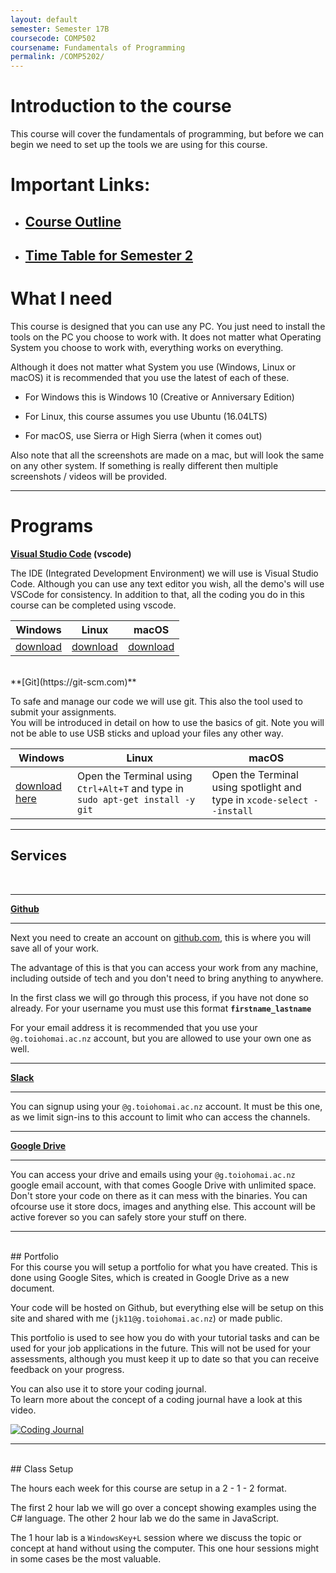 ```yaml
---
layout: default
semester: Semester 17B
coursecode: COMP502
coursename: Fundamentals of Programming
permalink: /COMP5202/
---
```


# Introduction to the course

This course will cover the fundamentals of programming, but before we can begin we need to set up the tools we are using for this course.

# Important Links:

* ## [Course Outline](Week00/readme.md)
* ## [Time Table for Semester 2](https://docs.google.com/spreadsheets/d/1Kyxe0idUb_O09J7hGecY9ttSa_Rm4I3UufUpQV9yhbQ/edit#gid=662877829)

# What I need

This course is designed that you can use any PC. You just need to install the tools on the PC you choose to work with.
It does not matter what Operating System you choose to work with, everything works on everything.

Although it does not matter what System you use (Windows, Linux or macOS) it is recommended that you use the latest of each of these.

* For Windows this is Windows 10 (Creative or Anniversary Edition)

* For Linux, this course assumes you use Ubuntu (16.04LTS)

* For macOS, use Sierra or High Sierra (when it comes out)

Also note that all the screenshots are made on a mac, but will look the same on any other system. If something is really different then multiple screenshots / videos will be provided.

-----

# Programs

**[Visual Studio Code](https://code.visualstudio.com) (vscode)**  

The  IDE (Integrated Development Environment) we will use is Visual Studio Code.
Although you can use any text editor you wish, all the demo's will use VSCode for consistency. In addition to that, all the coding you do in this course can be completed using vscode.

| Windows | Linux | macOS |
| --- | --- | --- | 
|  [download](https://vscode-update.azurewebsites.net/latest/linux-deb-x64/stable) |  [download](https://vscode-update.azurewebsites.net/latest/linux-deb-x64/stable)  |  [download](https://vscode-update.azurewebsites.net/latest/linux-deb-x64/stable) |

<br>
**[Git](https://git-scm.com)**

To safe and manage our code we will use git. This also the tool used to submit your assignments.  
You will be introduced in detail on how to use the basics of git. Note you will not be able to use USB sticks and upload your files any other way.

| Windows | Linux | macOS |
| --- | --- | --- | 
| [download here](https://github.com/git-for-windows/git/releases/download/v2.13.1.windows.2/Git-2.13.1.2-64-bit.exe) | Open the Terminal using `Ctrl+Alt+T` and type in `sudo apt-get install -y git`  | Open the Terminal using spotlight and type in `xcode-select --install` |

---
## Services
<br>

---

**[Github](https://github.com/join?source=header-home)**

---

Next you need to create an account on [github.com](https://github.com), this is where you will save all of your work.

The advantage of this is that you can access your work from any machine, including outside of tech and you don't need to bring anything to anywhere.

In the first class we will go through this process, if you have not done so already. For your username you must use this format **`firstname_lastname`**

For your email address it is recommended that you use your `@g.toiohomai.ac.nz` account, but you are allowed to use your own one as well. 

---

**[Slack](https://to-bcs.slack.com/)**

---

You can signup using your `@g.toiohomai.ac.nz` account. It must be this one, as we limit sign-ins to this account to limit who can access the channels.

---

**[Google Drive](https://drive.google.com)**

---

You can access your drive and emails using your `@g.toiohomai.ac.nz` google email account, with that comes Google Drive with unlimited space. Don't store your code on there as it can mess with the binaries. 
You can ofcourse use it store docs, images and anything else. This account will be active forever so you can safely store your stuff on there.

---
<br>
## Portfolio

<br>
For this course you will setup a portfolio for what you have created. This is done using Google Sites, which is created in Google Drive as a new document.

Your code will be hosted on Github, but everything else will be setup on this site and shared with me (`jk11@g.toiohomai.ac.nz`) or made public.

This portfolio is used to see how you do with your tutorial tasks and can be used for your job applications in the future. This will not be used for your assessments, although you must keep it up to date so that you can receive feedback on your progress.

You can also use it to store your coding journal.  
To learn more about the concept of a coding journal have a look at this video.

[![Coding Journal](https://i.ytimg.com/vi/cFhAaNoZsOo/0.jpg)](https://www.youtube.com/watch?v=cFhAaNoZsOo)

---
<br>
## Class Setup

The hours each week for this course are setup in a 2 - 1 - 2 format.

The first 2 hour lab we will go over a concept showing examples using the C# language. The other 2 hour lab we do the same in JavaScript.

The 1 hour lab is a `WindowsKey+L` session where we discuss the topic or concept at hand without using the computer. This one hour sessions might in some cases be the most valuable.